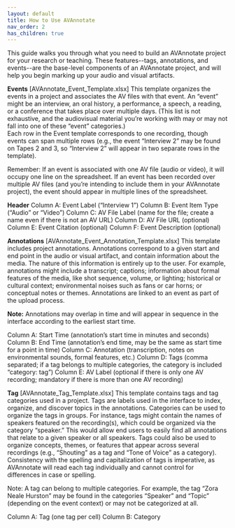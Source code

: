 ```yaml
---
layout: default
title: How to Use AVAnnotate
nav_order: 2
has_children: true
---
```


This guide walks you through what you need to build an AVAnnotate project for your research or teaching. These features--tags, annotations, and events--are the base-level components of an AVAnnotate project, and will help you begin marking up your audio and visual artifacts. 

**Events**
[AVAnnotate_Event_Template.xlsx]
This template organizes the events in a project and associates the AV files with that event. An “event” might be an interview, an oral history, a performance, a speech, a reading, or a conference that takes place over multiple days. (This list is not exhaustive, and the audiovisual material you’re working with may or may not fall into one of these “event” categories.)   
Each row in the Event template corresponds to one recording, though events can span multiple rows (e.g., the event “Interview 2” may be found on Tapes 2 and 3, so “Interview 2” will appear in two separate rows in the template). 

Remember: 
If an event is associated with one AV file (audio or video), it will occupy one line on the spreadsheet. 
If an event has been recorded over multiple AV files (and you’re intending to include them in your AVAnnotate project), the event should appear in multiple lines of the spreadsheet. 

**Header**
Column A: Event Label (“Interview 1”)
Column B: Event Item Type (“Audio” or “Video”) 
Column C: AV File Label (name for the file; create a name even if there is not an AV URL)
Column D: AV File URL (optional)
Column E: Event Citation (optional)
Column F: Event Description (optional) 



**Annotations**
[AVAnnotate_Event_Annotation_Template.xlsx]
This template includes project annotations. Annotations correspond to a given start and end point in the audio or visual artifact, and contain information about the media. The nature of this information is entirely up to the user. For example, annotations might include a transcript; captions; information about formal features of the media, like shot sequence, volume, or lighting; historical or cultural context; environmental noises such as fans or car horns; or conceptual notes or themes. 
Annotations are linked to an event as part of the upload process. 

**Note:** Annotations may overlap in time and will appear in sequence in the interface according to the earliest start time.

Column A: Start Time (annotation’s start time in minutes and seconds)
Column B: End Time (annotation’s end time, may be the same as start time for a point in time)
Column C: Annotation (transcription, notes on environmental sounds, formal features, etc.)
Column D: Tags (comma separated; if a tag belongs to multiple categories, the category is included “category: tag”)
Column E: AV Label (optional if there is only one AV recording; mandatory if there is more than one AV recording) 

**Tag** 
[AVAnnotate_Tag_Template.xlsx]
This template contains tags and tag categories used in a project. Tags are labels used in the interface to index, organize, and discover topics in the annotations. Categories can be used to organize the tags in groups. For instance, tags might contain the names of speakers featured on the recording(s), which could be organized via the category “speaker.” This would allow end users to easily find all annotations that relate to a given speaker or all speakers. 
Tags could also be used to organize concepts, themes, or features that appear across several recordings (e.g., “Shouting” as a tag and “Tone of Voice” as a category). Consistency with the spelling and capitalization of tags is imperative, as AVAnnotate will read each tag individually and cannot control for differences in case or spelling. 

Note: A tag can belong to multiple categories. For example, the tag “Zora Neale Hurston” may be found in the categories “Speaker” and “Topic” (depending on the event context) or may not be categorized at all. 

Column A: Tag (one tag per cell) 
Column B: Category 


